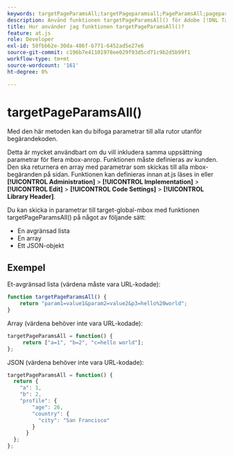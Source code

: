 ```yaml
---
keywords: targetPageParamsAll;targetPageparamsall;PageParamsAll;pageparamsall;page params;page parameters;at.js;functions;function
description: Använd funktionen targetPageParamsAll() för Adobe [!DNL Target] at.js JavaScript-bibliotek för att bifoga parametrar till alla mbox-filer utanför begärandekoden.
title: Hur använder jag funktionen targetPageParamsAll()?
feature: at.js
role: Developer
exl-id: 58fbb62e-30da-486f-b771-6452ad5e27e6
source-git-commit: c196b7e41101978ee029f93d5cd71c9b2d5b99f1
workflow-type: tm+mt
source-wordcount: '161'
ht-degree: 0%

---
```


# targetPageParamsAll()

Med den här metoden kan du bifoga parametrar till alla rutor utanför begärandekoden.

Detta är mycket användbart om du vill inkludera samma uppsättning parametrar för flera mbox-anrop. Funktionen måste definieras av kunden. Den ska returnera en array med parametrar som skickas till alla mbox-begäranden på sidan. Funktionen kan definieras innan at.js läses in eller **[!UICONTROL Administration]** > **[!UICONTROL Implementation]** > **[!UICONTROL Edit]** > **[!UICONTROL Code Settings]** > **[!UICONTROL Library Header]**.

Du kan skicka in parametrar till target-global-mbox med funktionen targetPageParamsAll() på något av följande sätt:

* En avgränsad lista
* En array
* Ett JSON-objekt

## Exempel

Et-avgränsad lista (värdena måste vara URL-kodade):

```javascript
function targetPageParamsAll() { 
    return "param1=value1&param2=value2&p3=hello%20world"; 
}
```

Array (värdena behöver inte vara URL-kodade):

```javascript
targetPageParamsAll = function() { 
     return ["a=1", "b=2", "c=hello world"]; 
};
```

JSON (värdena behöver inte vara URL-kodade):

```javascript
targetPageParamsAll = function() { 
  return { 
    "a": 1, 
    "b": 2, 
    "profile": { 
        "age": 26, 
        "country": { 
          "city": "San Francisco" 
        } 
      } 
  }; 
};
```
